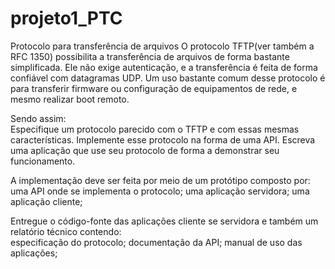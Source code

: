 # projeto1_PTC
 Protocolo para transferência de arquivos O protocolo TFTP(ver também a RFC 1350) possibilita a transferência de arquivos de forma bastante simplificada. Ele não exige autenticação, e a transferência é feita de forma confiável com datagramas UDP. Um uso bastante comum desse protocolo é para transferir firmware ou configuração de equipamentos de rede, e mesmo realizar boot remoto. 

Sendo assim:  
 Especifique um protocolo parecido com o TFTP e com essas mesmas características. 
 Implemente esse protocolo na forma de uma API.
 Escreva uma aplicação que use seu protocolo de forma a demonstrar seu funcionamento.

A implementação deve ser feita por meio de um protótipo composto por: 
 uma API onde se implementa o protocolo; 
 uma aplicação servidora; 
 uma aplicação cliente;

Entregue o código-fonte das aplicações cliente se servidora e também um relatório técnico contendo:  
 especificação do protocolo; 
 documentação da API;
 manual de uso das aplicações;
